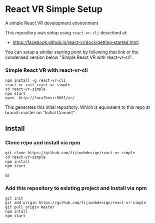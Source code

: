 # React VR Simple Setup

A simple React VR development environment

This repository was setup using `react-vr-cli` described at:
* https://facebook.github.io/react-vr/docs/getting-started.html

You can setup a similar starting point by following that link or the condensed version below "Simple React VR with react-vr-cli".

### Simple React VR with react-vr-cli

```
npm install -g react-vr-cli
react-vr init react-vr-simple
cd react-vr-simple
npm start
open  http://localhost:8081/vr/
```

This generates this inital repository. Which is equivalent to this repo at branch master on "Initial Commit".


## Install

### Clone repo and install via npm

```
git clone https://github.com/fijiwebdesign/react-vr-simple
cd react-vr-simple
npm install
npm start
```

or 

### Add this repository to existing project and install via npm

```
git init
git add origin https://github.com/fijiwebdesign/react-vr-simple
git pull origin master
npm intall
npm start
```
